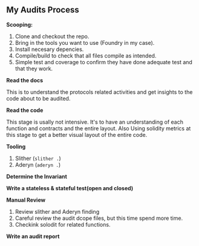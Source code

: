 ## My Audits Process

**Scooping:** 
1. Clone and checkout the repo.
2. Bring in the tools you want to use (Foundry in my case).
3. Install necesary depencies.
4. Compile/build to check that all files compile as intended.
5. Simple test and coverage to confirm they have done adequate test and that they work.

**Read the docs**

This is to understand the protocols related activities and get insights to the code about to be audited.

**Read the code**

This stage is usally not intensive. It's to have an understanding of each function and contracts and the entire layout. Also Using solidity metrics at this stage to get a better visual layout of the entire code.

**Tooling**
1. Slither (```slither .```)
2. Aderyn (```aderyn .```)

**Determine the Invariant**

**Write a stateless & stateful test(open and closed)**

**Manual Review**
1. Review slither and Aderyn finding
2. Careful review the audit dcope files, but this time spend more time.
3. Checkink solodit for related functions.

**Write an audit report**


